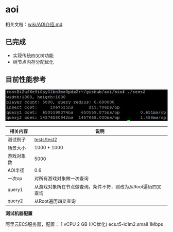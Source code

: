 # aoi

相关文档：[wiki/AOI介绍.md](wiki/AOI介绍.md)

## 已完成

- 实现传统四叉树功能
- 树节点内存分配优化

## 目前性能参考

![图1](assets/1.jpg)

相关内容   | 说明
--------- | -----------------------------------
测试例子   | [tests/test2](tests/test2/main.cpp)
场景大小   | 1000 * 1000
游戏对象数 | 5000
AOI半径    | 0.6
一次op     | 对所有游戏对象做一次查询
query1    | 从游戏对象所在节点做查询。条件不符，则改为从Root遍历四叉查询
query2    | 从Root遍历四叉查询

**测试机器配置**

阿里云ECS服务器，配置： 1 vCPU 2 GB (I/O优化) ecs.t5-lc1m2.small 1Mbps
